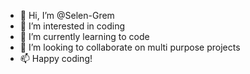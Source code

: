- 👋 Hi, I’m @Selen-Grem
- 👀 I’m interested in coding
- 🌱 I’m currently learning to code
- 💞️ I’m looking to collaborate on multi purpose projects
- 📫 Happy coding!

<!---
Selen-Grem/Selen-Grem is a ✨ special ✨ repository because its `README.md` (this file) appears on your GitHub profile.
You can click the Preview link to take a look at your changes.
--->
